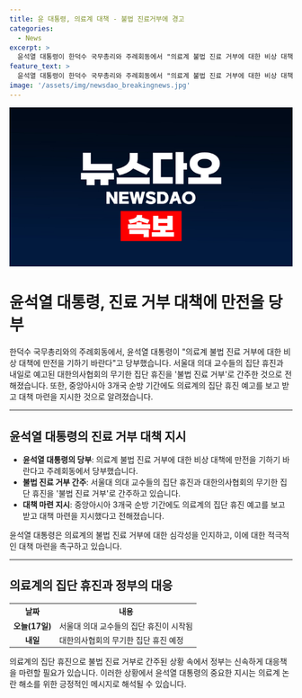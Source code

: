 ```yaml
---
title: 윤 대통령, 의료계 대책 - 불법 진료거부에 경고
categories:
  - News
excerpt: >
  윤석열 대통령이 한덕수 국무총리와 주례회동에서 "의료계 불법 진료 거부에 대한 비상 대책에 만전을 기하기 바란다"고 당부했습니다. 서울대 의대 교수들의 집단 휴진과 대한의사협회의 무기한 집단 휴진을 '불법 진료 거부'로 간주하며, 중앙아시아 3개국 순방 중에도 대책 마련을 지시한 것으로 전해졌습니다. (사진=)
feature_text: >
  윤석열 대통령이 한덕수 국무총리와 주례회동에서 "의료계 불법 진료 거부에 대한 비상 대책에 만전을 기하기 바란다"고 당부했습니다. 서울대 의대 교수들의 집단 휴진과 대한의사협회의 무기한 집단 휴진을 '불법 진료 거부'로 간주하며, 중앙아시아 3개국 순방 중에도 대책 마련을 지시한 것으로 전해졌습니다. (사진=)
image: '/assets/img/newsdao_breakingnews.jpg'
---
```


<p><img src="/assets/img/newsdao_breakingnews.jpg" alt="implanttips 속보" /></p>

<h1>윤석열 대통령, 진료 거부 대책에 만전을 당부</h1>

<p data-ke-size="size16">한덕수 국무총리와의 주례회동에서, 윤석열 대통령이 "의료계 불법 진료 거부에 대한 비상 대책에 만전을 기하기 바란다"고 당부했습니다. 서울대 의대 교수들의 집단 휴진과 내일로 예고된 대한의사협회의 무기한 집단 휴진을 '불법 진료 거부'로 간주한 것으로 전해졌습니다. 또한, 중앙아시아 3개국 순방 기간에도 의료계의 집단 휴진 예고를 보고 받고 대책 마련을 지시한 것으로 알려졌습니다.</p>

<hr>

<h2 data-ke-size="size26">윤석열 대통령의 진료 거부 대책 지시</h2>

<ul>
  <li><b>윤석열 대통령의 당부</b>: 의료계 불법 진료 거부에 대한 비상 대책에 만전을 기하기 바란다고 주례회동에서 당부했습니다.</li>
  <li><b>불법 진료 거부 간주</b>: 서울대 의대 교수들의 집단 휴진과 대한의사협회의 무기한 집단 휴진을 '불법 진료 거부'로 간주하고 있습니다.</li>
  <li><b>대책 마련 지시</b>: 중앙아시아 3개국 순방 기간에도 의료계의 집단 휴진 예고를 보고 받고 대책 마련을 지시했다고 전해졌습니다.</li>
</ul>

<p data-ke-size="size16">윤석열 대통령은 의료계의 불법 진료 거부에 대한 심각성을 인지하고, 이에 대한 적극적인 대책 마련을 촉구하고 있습니다.</p>

<hr>

<h2 data-ke-size="size26">의료계의 집단 휴진과 정부의 대응</h2>

<table>
  <tr>
    <th>날짜</th>
    <th>내용</th>
  </tr>
  <tr>
    <td style="text-align: center; height: 17px;"><b>오늘(17일)</b></td>
    <td>서울대 의대 교수들의 집단 휴진이 시작됨</td>
  </tr>
  <tr>
    <td style="text-align: center; height: 17px;"><b>내일</b></td>
    <td>대한의사협회의 무기한 집단 휴진 예정</td>
  </tr>
</table>

<p data-ke-size="size16">의료계의 집단 휴진으로 불법 진료 거부로 간주된 상황 속에서 정부는 신속하게 대응책을 마련할 필요가 있습니다. 이러한 상황에서 윤석열 대통령의 중요한 지시는 의료계 논란 해소를 위한 긍정적인 메시지로 해석될 수 있습니다.</p>

